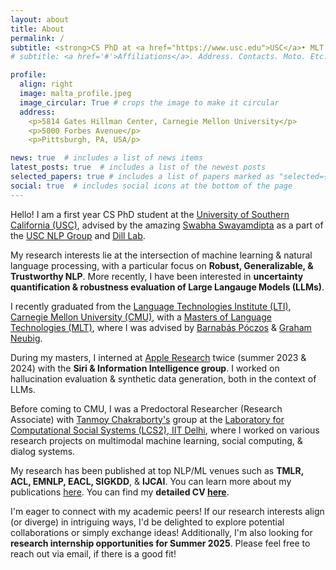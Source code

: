```yaml
---
layout: about
title: About
permalink: /
subtitle: <strong>CS PhD at <a href="https://www.usc.edu">USC</a>• MLT at <a href="https://www.lti.cs.cmu.edu/">CMU</a> • <a href="./assets/pdf/Atharva_Kulkarni_CV_detailed.pdf">CV</a></strong>
# subtitle: <a href='#'>Affiliations</a>. Address. Contacts. Moto. Etc.

profile:
  align: right
  image: malta_profile.jpeg
  image_circular: True # crops the image to make it circular
  address:
    <p>5814 Gates Hillman Center, Carnegie Mellon University</p>
    <p>5000 Forbes Avenue</p>
    <p>Pittsburgh, PA, USA/p>

news: true  # includes a list of news items
latest_posts: true  # includes a list of the newest posts
selected_papers: true # includes a list of papers marked as "selected={true}"
social: true  # includes social icons at the bottom of the page
---
```


Hello! I am a first year CS PhD student at the <a href="https://www.usc.edu"> University of Southern California (USC)</a>, advised by the amazing <a href="https://swabhs.com"> Swabha Swayamdipta</a> as a part of the <a href="https://nlp.usc.edu">USC NLP Group</a> and <a href="https://dill-lab.github.io">Dill Lab</a>.

My research interests lie at the intersection of machine learning & natural language processing, with a particular focus on <strong>Robust, Generalizable, & Trustworthy NLP</strong>. More recently, I have been interested in <strong>uncertainty quantification & robustness evaluation of Large Langauge Models (LLMs)</strong>.

I recently graduated from the <a href="https://www.lti.cs.cmu.edu/">Language Technologies Institute (LTI)</a>, <a href="https://www.cmu.edu/">Carnegie Mellon University (CMU)</a>, with a <a href="https://www.lti.cs.cmu.edu/academics/masters-programs/mlt.html">Masters of Language Technologies (MLT)</a>, where I was advised by <a href="https://www.cs.cmu.edu/~bapoczos/">Barnabás Póczos</a> & <a href="http://www.phontron.com"> Graham Neubig</a>. 

During my masters, I interned at <a href="https://machinelearning.apple.com">Apple Research</a> twice (summer 2023 & 2024) with the <strong>Siri & Information Intelligence group</strong>. I worked on hallucination evaluation & synthetic data generation, both in the context of LLMs.

Before coming to CMU, I was a Predoctoral Researcher (Research Associate) with <a href="https://tanmoychak.com/">Tanmoy Chakraborty's</a> group at the <a href="https://www.lcs2.in/">Laboratory for Computational Social Systems (LCS2), IIT Delhi</a>, where I worked on various research projects on multimodal machine learning, social computing, & dialog systems.

My research has been published at top NLP/ML venues such as <strong>TMLR, ACL, EMNLP, EACL, SIGKDD</strong>, & <strong>IJCAI</strong>. You can learn more about my publications [here](./publications). You can find my <strong>detailed CV [here](./assets/pdf/Atharva_Kulkarni_CV_detailed.pdf)</strong>.

I'm eager to connect with my academic peers! If our research interests align (or diverge) in intriguing ways, I'd be delighted to explore potential collaborations or simply exchange ideas! Additionally, I'm also looking for <strong>research internship opportunities for Summer 2025</strong>. Please feel free to reach out via email, if there is a good fit!